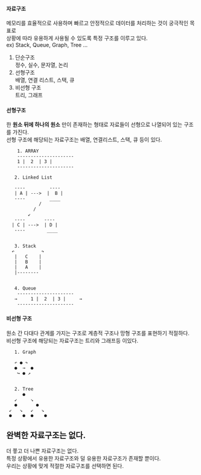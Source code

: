 #### 자료구조
메모리를 효율적으로 사용하며 빠르고 안정적으로 데이터를 처리하는 것이 궁극적인 목표로  
상황에 따라 유용하게 사용될 수 있도록 특정 구조를 이루고 있다.  
ex) Stack, Queue, Graph, Tree ...
1. 단순구조  
   정수, 실수, 문자열, 논리
2. 선형구조  
   배열, 연결 리스트, 스택, 큐
3. 비선형 구조  
   트리, 그래프  

#### 선형구조
한 **원소 뒤에 하나의 원소** 만이 존재하는 형태로 자료들이 선형으로 나열되어 있는 구조를 가진다.  
선형 구조에 해당되는 자료구조는 배열, 연결리스트, 스택, 큐 등이 있다.  
```
    1. ARRAY
    ---------------------
    1 |  2  | 3 |
    ---------------------

   2. Linked List
   
   ----         ----    
   | A | --->  |  B |
   ----         ____
            /    
          /
        ↙
   ----       ---- 
  | C | --->  | D |
   ----        ____
   
   
   3. Stack
  ↶          ↷
   |   C    |
   |   B    |
   |   A    |
   |--------
   
   
   4. Queue 
    ---------------------
   →     1 |  2  | 3 |     → 
    ---------------------
```  
  
#### 비선형 구조
원소 간 다대다 관계를 가지는 구조로 계층적 구조나 망형 구조를 표현하기 적절하다.  
비선형 구조에 해당되는 자료구조는 트리와 그래프등 이있다.  
  
```
   1. Graph
   
   ↶ ● ↷
   ●  →  ●
    ↪ ● ↗


   2. Tree
      ●
   ↙     ↘
   ●       ●
 ↙   ↘   ↙   ↘ 
 ●    ●  ●    ●  

```  
  
## 완벽한 자료구조는 없다.  
더 쫗고 더 나쁜 자료구조는 없다.  
특정 상황에서 유용한 자료구조와 덜 유용한 자료구조가 존재할 뿐이다.  
우리는 상황에 맞게 적절한 자료구조를 선택하면 된다.
